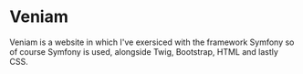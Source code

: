 # Veniam
Veniam is a website in which I've exersiced with the framework Symfony so of course Symfony is used, alongside Twig, Bootstrap, HTML and lastly CSS.
